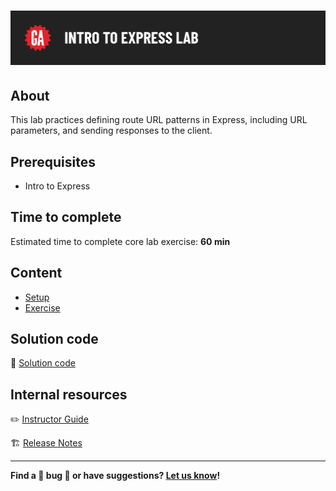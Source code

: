 # ![Intro to Express Lab](./assets/hero.png)

## About

This lab practices defining route URL patterns in Express, including URL parameters, and sending responses to the client.

## Prerequisites

- Intro to Express

## Time to complete

Estimated time to complete core lab exercise: **60 min**

## Content

- [Setup](./setup/README.md)
- [Exercise](./exercise/README.md)

## Solution code

🏁 [Solution code](https://git.generalassemb.ly/modular-curriculum-all-courses/intro-to-express-lab-solution)

## Internal resources

✏️ [Instructor Guide](./internal-resources/instructor-guide.md)

🏗️ [Release Notes](./internal-resources/release-notes.md)

---

**Find a 👾 bug 👾 or have suggestions? [Let us know](https://git.generalassemb.ly/modular-curriculum-all-courses/universal-resources-internal/blob/main/module-feedback.md)!**
